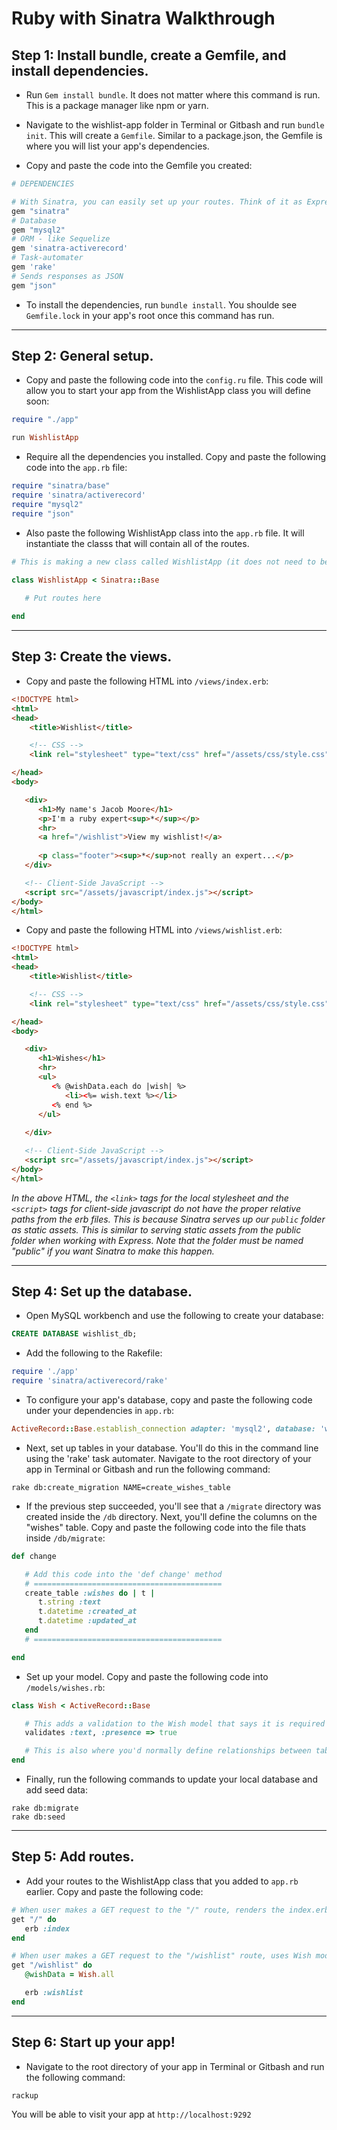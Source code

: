 # Ruby with Sinatra Walkthrough

## Step 1: Install bundle, create a Gemfile, and install dependencies.

* Run `Gem install bundle`. It does not matter where this command is run. This is a package manager like npm or yarn.

* Navigate to the wishlist-app folder in Terminal or Gitbash and run `bundle init`. This will create a `Gemfile`. Similar to a package.json, the Gemfile is where you will list your app's dependencies.

* Copy and paste the code into the Gemfile you created:

```ruby
# DEPENDENCIES

# With Sinatra, you can easily set up your routes. Think of it as Express for Ruby
gem "sinatra"
# Database
gem "mysql2"
# ORM - like Sequelize
gem 'sinatra-activerecord'
# Task-automater
gem 'rake'
# Sends responses as JSON
gem "json"
```

* To install the dependencies, run `bundle install`. You shoulde see `Gemfile.lock` in your app's root once this command has run.

<hr>


## Step 2: General setup.

* Copy and paste the following code into the `config.ru` file. This code will allow you to start your app from the WishlistApp class you will define soon:

```ruby
require "./app"

run WishlistApp
```

* Require all the dependencies you installed. Copy and paste the following code into the `app.rb` file:

```ruby
require "sinatra/base"
require 'sinatra/activerecord'
require "mysql2"
require "json"
```

* Also paste the following WishlistApp class into the `app.rb` file. It will instantiate the classs that will contain all of the routes.

```ruby
# This is making a new class called WishlistApp (it does not need to be called that), and building it on top of Sinatra's Base class.

class WishlistApp < Sinatra::Base
   
   # Put routes here

end
```

<hr>


## Step 3: Create the views.

* Copy and paste the following HTML into `/views/index.erb`:

```html
<!DOCTYPE html>
<html>
<head>
    <title>Wishlist</title>

    <!-- CSS -->
    <link rel="stylesheet" type="text/css" href="/assets/css/style.css">

</head>
<body>

   <div>   
      <h1>My name's Jacob Moore</h1>
      <p>I'm a ruby expert<sup>*</sup></p>
      <hr>
      <a href="/wishlist">View my wishlist!</a>
      
      <p class="footer"><sup>*</sup>not really an expert...</p>
   </div>

   <!-- Client-Side JavaScript -->
   <script src="/assets/javascript/index.js"></script>
</body>
</html>
```


* Copy and paste the following HTML into `/views/wishlist.erb`:

```html
<!DOCTYPE html>
<html>
<head>
    <title>Wishlist</title>

    <!-- CSS -->
    <link rel="stylesheet" type="text/css" href="/assets/css/style.css">

</head>
<body>

   <div>   
      <h1>Wishes</h1>
      <hr>
      <ul>
         <% @wishData.each do |wish| %>
            <li><%= wish.text %></li>
         <% end %>
      </ul>
      
   </div>

   <!-- Client-Side JavaScript -->
   <script src="/assets/javascript/index.js"></script>
</body>
</html>
```

*In the above HTML, the `<link>` tags for the local stylesheet and the `<script>` tags for client-side javascript do not have the proper relative paths from the erb files. This is because Sinatra serves up our `public` folder as static assets. This is similar to serving static assets from the public folder when working with Express. Note that the folder must be named "public" if you want Sinatra to make this happen.*

<hr>


## Step 4: Set up the database.

* Open MySQL workbench and use the following to create your database:

```sql
CREATE DATABASE wishlist_db;
```

* Add the following to the Rakefile:

```ruby
require './app'
require 'sinatra/activerecord/rake'
```

* To configure your app's database, copy and paste the following code under your dependencies in `app.rb`:

```ruby
ActiveRecord::Base.establish_connection adapter: 'mysql2', database: 'wishlist_db', host: 'localhost', username: 'root', password: 'password'
```

* Next, set up tables in your database. You'll do this in the command line using the 'rake' task automater. Navigate to the root directory of your app in Terminal or Gitbash and run the following command:

```
rake db:create_migration NAME=create_wishes_table
```

* If the previous step succeeded, you'll see that a `/migrate` directory was created inside the `/db` directory. Next, you'll define the columns on the "wishes" table. Copy and paste the following code into the file thats inside `/db/migrate`:

```ruby
def change

   # Add this code into the 'def change' method
   # ==========================================
   create_table :wishes do | t |
      t.string :text
      t.datetime :created_at
      t.datetime :updated_at 
   end
   # ==========================================

end
```

* Set up your model. Copy and paste the following code into `/models/wishes.rb`:

```ruby
class Wish < ActiveRecord::Base

   # This adds a validation to the Wish model that says it is required (i.e. presence => true) to add data into the 'text' column.
   validates :text, :presence => true

   # This is also where you'd normally define relationships between tables (like table associations with Sequelize)
end
```

* Finally, run the following commands to update your local database and add seed data:

```
rake db:migrate
rake db:seed
```

<hr>


## Step 5: Add routes.

* Add your routes to the WishlistApp class that you added to `app.rb` earlier. Copy and paste the following code:

```ruby
# When user makes a GET request to the "/" route, renders the index.erb view.
get "/" do
   erb :index
end

# When user makes a GET request to the "/wishlist" route, uses Wish model to get all data from the wishes table. Assigns that data to the @wishData variable. Renders the wishlist.erb view (and passes along the @wishData variable, which is used by the wishlist.erb template to generate HTML for each row of data retrieved from the database).
get "/wishlist" do
   @wishData = Wish.all

   erb :wishlist
end
```

<hr>


## Step 6: Start up your app!

* Navigate to the root directory of your app in Terminal or Gitbash and run the following command:

```
rackup
```

You will be able to visit your app at `http://localhost:9292`